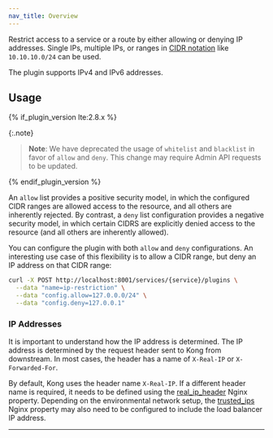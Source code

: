 ```yaml
---
nav_title: Overview
---
```


Restrict access to a service or a route by either allowing or denying IP addresses. 
Single IPs, multiple IPs, or ranges in [CIDR notation](https://en.wikipedia.org/wiki/Classless_Inter-Domain_Routing#CIDR_notation) 
like `10.10.10.0/24` can be used. 

The plugin supports IPv4 and IPv6 addresses.

## Usage

{% if_plugin_version lte:2.8.x %}

{:.note}
> **Note**: We have deprecated the usage of `whitelist` and `blacklist` in favor of `allow` and `deny`. This change may require Admin API requests to be updated.

{% endif_plugin_version %}

An `allow` list provides a positive security model, in which the configured CIDR ranges are allowed access to the resource, and all others are inherently rejected. By contrast, a `deny` list configuration provides a negative security model, in which certain CIDRS are explicitly denied access to the resource (and all others are inherently allowed).

You can configure the plugin with both `allow` and `deny` configurations. An interesting use case of this flexibility is to allow a CIDR range, but deny an IP address on that CIDR range:

```bash
curl -X POST http://localhost:8001/services/{service}/plugins \
  --data "name=ip-restriction" \
  --data "config.allow=127.0.0.0/24" \
  --data "config.deny=127.0.0.1"
```

### IP Addresses

It is important to understand how the IP address is determined. The IP address is determined by the request header sent to Kong from downstream. In most cases, the header has a name of `X-Real-IP` or `X-Forwarded-For`.

By default, Kong uses the header name `X-Real-IP`. If a different header name is required, it needs to be defined using the [real_ip_header](/gateway/latest/reference/configuration/#real_ip_header) Nginx property. Depending on the environmental network setup, the [trusted_ips](/gateway/latest/reference/configuration/#trusted_ips) Nginx property may also need to be configured to include the load balancer IP address.

---
